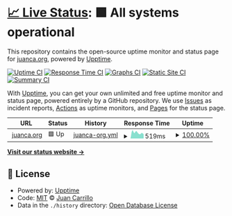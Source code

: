 # [📈 Live Status](https://www.juancastatus.org): <!--live status--> **🟩 All systems operational**

This repository contains the open-source uptime monitor and status page for [juanca.org](https://www.juanca.org), powered by [Upptime](https://github.com/upptime/upptime).

[![Uptime CI](https://github.com/juancarrillof/status/workflows/Uptime%20CI/badge.svg)](https://github.com/juancarrillof/status/actions?query=workflow%3A%22Uptime+CI%22)
[![Response Time CI](https://github.com/juancarrillof/status/workflows/Response%20Time%20CI/badge.svg)](https://github.com/juancarrillof/status/actions?query=workflow%3A%22Response+Time+CI%22)
[![Graphs CI](https://github.com/juancarrillof/status/workflows/Graphs%20CI/badge.svg)](https://github.com/juancarrillof/status/actions?query=workflow%3A%22Graphs+CI%22)
[![Static Site CI](https://github.com/juancarrillof/status/workflows/Static%20Site%20CI/badge.svg)](https://github.com/juancarrillof/status/actions?query=workflow%3A%22Static+Site+CI%22)
[![Summary CI](https://github.com/juancarrillof/status/workflows/Summary%20CI/badge.svg)](https://github.com/juancarrillof/status/actions?query=workflow%3A%22Summary+CI%22)

With [Upptime](https://upptime.js.org), you can get your own unlimited and free uptime monitor and status page, powered entirely by a GitHub repository. We use [Issues](https://github.com/juancarrillof/status/issues) as incident reports, [Actions](https://github.com/juancarrillof/status/actions) as uptime monitors, and [Pages](https://status.juanca.org) for the status page.

<!--start: status pages-->
<!-- This summary is generated by Upptime (https://github.com/upptime/upptime) -->
<!-- Do not edit this manually, your changes will be overwritten -->
<!-- prettier-ignore -->
| URL | Status | History | Response Time | Uptime |
| --- | ------ | ------- | ------------- | ------ |
| <img alt="" src="https://favicons.githubusercontent.com/www.juanca.org" height="13"> [juanca.org](https://www.juanca.org) | 🟩 Up | [juanca-org.yml](https://github.com/juancaorg/status/commits/HEAD/history/juanca-org.yml) | <details><summary><img alt="Response time graph" src="./graphs/juanca-org/response-time-week.png" height="20"> 519ms</summary><br><a href="https://www.juancastatus.org/history/juanca-org"><img alt="Response time 531" src="https://img.shields.io/endpoint?url=https%3A%2F%2Fraw.githubusercontent.com%2Fjuancaorg%2Fstatus%2FHEAD%2Fapi%2Fjuanca-org%2Fresponse-time.json"></a><br><a href="https://www.juancastatus.org/history/juanca-org"><img alt="24-hour response time 391" src="https://img.shields.io/endpoint?url=https%3A%2F%2Fraw.githubusercontent.com%2Fjuancaorg%2Fstatus%2FHEAD%2Fapi%2Fjuanca-org%2Fresponse-time-day.json"></a><br><a href="https://www.juancastatus.org/history/juanca-org"><img alt="7-day response time 519" src="https://img.shields.io/endpoint?url=https%3A%2F%2Fraw.githubusercontent.com%2Fjuancaorg%2Fstatus%2FHEAD%2Fapi%2Fjuanca-org%2Fresponse-time-week.json"></a><br><a href="https://www.juancastatus.org/history/juanca-org"><img alt="30-day response time 519" src="https://img.shields.io/endpoint?url=https%3A%2F%2Fraw.githubusercontent.com%2Fjuancaorg%2Fstatus%2FHEAD%2Fapi%2Fjuanca-org%2Fresponse-time-month.json"></a><br><a href="https://www.juancastatus.org/history/juanca-org"><img alt="1-year response time 531" src="https://img.shields.io/endpoint?url=https%3A%2F%2Fraw.githubusercontent.com%2Fjuancaorg%2Fstatus%2FHEAD%2Fapi%2Fjuanca-org%2Fresponse-time-year.json"></a></details> | <details><summary><a href="https://www.juancastatus.org/history/juanca-org">100.00%</a></summary><a href="https://www.juancastatus.org/history/juanca-org"><img alt="All-time uptime 99.64%" src="https://img.shields.io/endpoint?url=https%3A%2F%2Fraw.githubusercontent.com%2Fjuancaorg%2Fstatus%2FHEAD%2Fapi%2Fjuanca-org%2Fuptime.json"></a><br><a href="https://www.juancastatus.org/history/juanca-org"><img alt="24-hour uptime 100.00%" src="https://img.shields.io/endpoint?url=https%3A%2F%2Fraw.githubusercontent.com%2Fjuancaorg%2Fstatus%2FHEAD%2Fapi%2Fjuanca-org%2Fuptime-day.json"></a><br><a href="https://www.juancastatus.org/history/juanca-org"><img alt="7-day uptime 100.00%" src="https://img.shields.io/endpoint?url=https%3A%2F%2Fraw.githubusercontent.com%2Fjuancaorg%2Fstatus%2FHEAD%2Fapi%2Fjuanca-org%2Fuptime-week.json"></a><br><a href="https://www.juancastatus.org/history/juanca-org"><img alt="30-day uptime 99.80%" src="https://img.shields.io/endpoint?url=https%3A%2F%2Fraw.githubusercontent.com%2Fjuancaorg%2Fstatus%2FHEAD%2Fapi%2Fjuanca-org%2Fuptime-month.json"></a><br><a href="https://www.juancastatus.org/history/juanca-org"><img alt="1-year uptime 99.64%" src="https://img.shields.io/endpoint?url=https%3A%2F%2Fraw.githubusercontent.com%2Fjuancaorg%2Fstatus%2FHEAD%2Fapi%2Fjuanca-org%2Fuptime-year.json"></a></details>

<!--end: status pages-->

[**Visit our status website →**](https://www.juancastatus.org)

## 📄 License

- Powered by: [Upptime](https://github.com/upptime/upptime)
- Code: [MIT](./LICENSE) © [Juan Carrillo](https://www.juanca.org)
- Data in the `./history` directory: [Open Database License](https://opendatacommons.org/licenses/odbl/1-0/)
